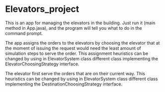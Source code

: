 # Elevators_project

This is an app for managing the elevators in the building. Just run it (main method in App.java), and the program will tell you what to do in the command prompt.

The app assigns the orders to the elevators by choosing the elevator that at the moment of issuing the request would need the least amount of simulation steps to serve the order. This assignment heuristics can be changed by using 
in ElevatorSystem class different class implementing the ElevatorChoosingStrategy interface.

The elevator first serve the orders that are on their current way. This  heuristics can be changed by using in ElevatorSystem class different class implementing the DestinationChoosingStrategy interface.

